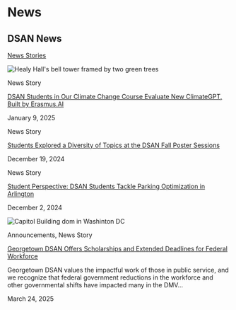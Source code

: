 # News

## DSAN News

[News Stories](https://analytics.georgetown.edu/category/news-story/)

![Healy Hall's bell tower framed by two green trees](https://analytics.georgetown.edu/wp-content/uploads/sites/452/2023/10/20191004_FallCampusSunrise-9946-e1736449076712.jpg)

News Story

[DSAN Students in Our Climate Change Course Evaluate New ClimateGPT, Built by Erasmus.AI](https://analytics.georgetown.edu/news-story/dsan-students-in-our-climate-change-course-evaluate-new-climategpt-built-by-erasmus-ai/)

January 9, 2025

News Story

[Students Explored a Diversity of Topics at the DSAN Fall Poster Sessions](https://analytics.georgetown.edu/news-story/students-explored-a-diversity-of-topics-at-the-dsan-fall-poster-sessions/)

December 19, 2024

News Story

[Student Perspective: DSAN Students Tackle Parking Optimization in Arlington](https://analytics.georgetown.edu/news-story/student-perspective-dsan-students-tackle-parking-optimization-in-arlington/)

December 2, 2024

![Capitol Building dom in Washinton DC](https://analytics.georgetown.edu/wp-content/uploads/sites/452/2025/03/180419_CapitolHillDC-2814.jpg)

Announcements, News Story

[Georgetown DSAN Offers Scholarships and Extended Deadlines for Federal Workforce](https://analytics.georgetown.edu/news-story/georgetown-dsan-offers-scholarships-and-extended-deadlines-for-federal-workforce/)

Georgetown DSAN values the impactful work of those in public service, and we recognize that federal government reductions in the workforce and other governmental shifts have impacted many in the DMV…

March 24, 2025